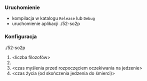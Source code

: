 ### Uruchomienie

* kompilacja w katalogu `Release` lub `Debug`
* uruchomienie aplikacji ./52-so2p


### Konfiguracja 

./52-so2p 
 
 1) <liczba filozofów> 
 2) <czas jedzenia> 
 3) <czas myślenia przed rozpoczęciem oczekiwania na jedzenie>  
 4) <czas życia (od skończenia jedzenia do śmierci)>
